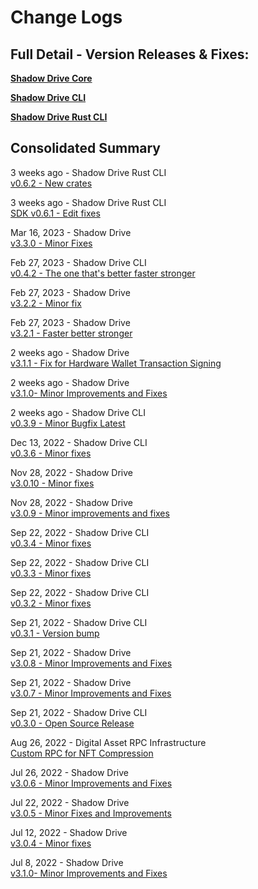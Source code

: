 # Change Logs

## Full Detail - Version Releases & Fixes:

**[Shadow Drive Core](https://github.com/GenesysGo/shadow-drive/releases)**

**[Shadow Drive CLI](https://github.com/GenesysGo/shadow-drive-cli/releases)**

**[Shadow Drive Rust CLI](https://github.com/GenesysGo/shadow-drive-rust/releases)**

## Consolidated Summary

3 weeks ago - Shadow Drive Rust CLI  
[v0.6.2 - New crates](https://github.com/GenesysGo/shadow-drive-rust/releases/tag/v0.6.2)

3 weeks ago - Shadow Drive Rust CLI  
[SDK v0.6.1 - Edit fixes](https://github.com/GenesysGo/shadow-drive-rust/releases/tag/v0.6.1)

Mar 16, 2023 - Shadow Drive  
[v3.3.0 - Minor Fixes](https://github.com/GenesysGo/shadow-drive/releases/tag/v3.3.0)

Feb 27, 2023 - Shadow Drive CLI    
[v0.4.2 - The one that's better faster stronger](https://github.com/GenesysGo/shadow-drive-cli/releases/tag/v0.4.2)

Feb 27, 2023 - Shadow Drive  
[v3.2.2 - Minor fix](https://github.com/GenesysGo/shadow-drive/releases/tag/v3.2.2)

Feb 27, 2023 - Shadow Drive  
[v3.2.1 - Faster better stronger](https://github.com/GenesysGo/shadow-drive/releases/tag/v3.2.1)

2 weeks ago - Shadow Drive  
[v3.1.1 - Fix for Hardware Wallet Transaction Signing](https://github.com/GenesysGo/shadow-drive/releases/tag/v3.1.1)

2 weeks ago - Shadow Drive  
[v3.1.0- Minor Improvements and Fixes](https://github.com/GenesysGo/shadow-drive/releases/tag/v3.1.0)

2 weeks ago - Shadow Drive CLI  
[v0.3.9 - Minor Bugfix Latest](https://github.com/GenesysGo/shadow-drive-cli/releases/tag/v0.3.9)

Dec 13, 2022 - Shadow Drive CLI  
[v0.3.6 - Minor fixes](https://github.com/GenesysGo/shadow-drive-cli/releases/tag/v0.3.6)

Nov 28, 2022 - Shadow Drive  
[v3.0.10 - Minor fixes](https://github.com/GenesysGo/shadow-drive/releases/tag/v3.0.10)

Nov 28, 2022 - Shadow Drive  
[v3.0.9 - Minor improvements and fixes](https://github.com/GenesysGo/shadow-drive/releases/tag/v3.0.9)

Sep 22, 2022 - Shadow Drive CLI  
[v0.3.4 - Minor fixes](https://github.com/GenesysGo/shadow-drive-cli/releases/tag/v0.3.4)

Sep 22, 2022 - Shadow Drive CLI  
[v0.3.3 - Minor fixes](https://github.com/GenesysGo/shadow-drive-cli/releases/tag/v0.3.3)

Sep 22, 2022 - Shadow Drive CLI  
[v0.3.2 - Minor fixes](https://github.com/GenesysGo/shadow-drive-cli/releases/tag/v0.3.2)

Sep 21, 2022 - Shadow Drive CLI  
[v0.3.1 - Version bump](https://github.com/GenesysGo/shadow-drive-cli/releases/tag/v0.3.1)

Sep 21, 2022 - Shadow Drive  
[v3.0.8 - Minor Improvements and Fixes](https://github.com/GenesysGo/shadow-drive/releases/tag/v3.0.8)

Sep 21, 2022 - Shadow Drive  
[v3.0.7 - Minor Improvements and Fixes](https://github.com/GenesysGo/shadow-drive/releases/tag/v3.0.7)

Sep 21, 2022 - Shadow Drive CLI  
[v0.3.0 - Open Source Release](https://github.com/GenesysGo/shadow-drive-cli/releases/tag/v0.3.0)

Aug 26, 2022 - Digital Asset RPC Infrastructure  
[Custom RPC for NFT Compression](https://github.com/GenesysGo/digital-asset-rpc-infrastructure/releases/tag/original-metaplex)

Jul 26, 2022 - Shadow Drive  
[v3.0.6 - Minor Improvements and Fixes](https://github.com/GenesysGo/shadow-drive/releases/tag/v3.0.6)

Jul 22, 2022 - Shadow Drive  
[v3.0.5 - Minor Fixes and Improvements](https://github.com/GenesysGo/shadow-drive/releases/tag/v3.0.5)

Jul 12, 2022 - Shadow Drive  
[v3.0.4 - Minor fixes](https://github.com/GenesysGo/shadow-drive/releases/tag/v3.0.4)

Jul 8, 2022 - Shadow Drive  
[v3.1.0- Minor Improvements and Fixes](https://github.com/GenesysGo/shadow-drive/releases/tag/v3.1.0)

